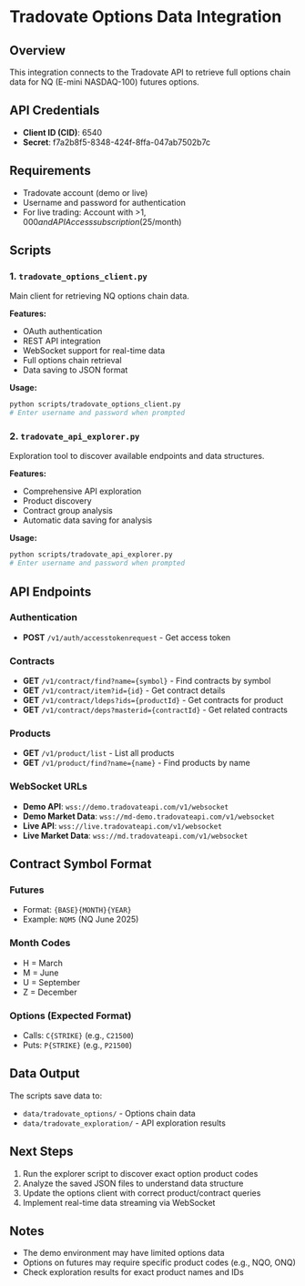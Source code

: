# Tradovate Options Data Integration

## Overview
This integration connects to the Tradovate API to retrieve full options chain data for NQ (E-mini NASDAQ-100) futures options.

## API Credentials
- **Client ID (CID)**: 6540
- **Secret**: f7a2b8f5-8348-424f-8ffa-047ab7502b7c

## Requirements
- Tradovate account (demo or live)
- Username and password for authentication
- For live trading: Account with >$1,000 and API Access subscription ($25/month)

## Scripts

### 1. `tradovate_options_client.py`
Main client for retrieving NQ options chain data.

**Features:**
- OAuth authentication
- REST API integration
- WebSocket support for real-time data
- Full options chain retrieval
- Data saving to JSON format

**Usage:**
```bash
python scripts/tradovate_options_client.py
# Enter username and password when prompted
```

### 2. `tradovate_api_explorer.py`
Exploration tool to discover available endpoints and data structures.

**Features:**
- Comprehensive API exploration
- Product discovery
- Contract group analysis
- Automatic data saving for analysis

**Usage:**
```bash
python scripts/tradovate_api_explorer.py
# Enter username and password when prompted
```

## API Endpoints

### Authentication
- **POST** `/v1/auth/accesstokenrequest` - Get access token

### Contracts
- **GET** `/v1/contract/find?name={symbol}` - Find contracts by symbol
- **GET** `/v1/contract/item?id={id}` - Get contract details
- **GET** `/v1/contract/ldeps?ids={productId}` - Get contracts for product
- **GET** `/v1/contract/deps?masterid={contractId}` - Get related contracts

### Products
- **GET** `/v1/product/list` - List all products
- **GET** `/v1/product/find?name={name}` - Find products by name

### WebSocket URLs
- **Demo API**: `wss://demo.tradovateapi.com/v1/websocket`
- **Demo Market Data**: `wss://md-demo.tradovateapi.com/v1/websocket`
- **Live API**: `wss://live.tradovateapi.com/v1/websocket`
- **Live Market Data**: `wss://md.tradovateapi.com/v1/websocket`

## Contract Symbol Format

### Futures
- Format: `{BASE}{MONTH}{YEAR}`
- Example: `NQM5` (NQ June 2025)

### Month Codes
- H = March
- M = June
- U = September
- Z = December

### Options (Expected Format)
- Calls: `C{STRIKE}` (e.g., `C21500`)
- Puts: `P{STRIKE}` (e.g., `P21500`)

## Data Output
The scripts save data to:
- `data/tradovate_options/` - Options chain data
- `data/tradovate_exploration/` - API exploration results

## Next Steps
1. Run the explorer script to discover exact option product codes
2. Analyze the saved JSON files to understand data structure
3. Update the options client with correct product/contract queries
4. Implement real-time data streaming via WebSocket

## Notes
- The demo environment may have limited options data
- Options on futures may require specific product codes (e.g., NQO, ONQ)
- Check exploration results for exact product names and IDs
